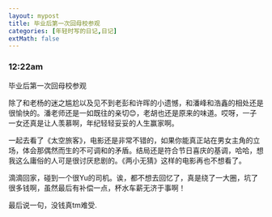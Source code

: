 ```yaml
---
layout: mypost
title: 毕业后第一次回母校参观
categories: [年轻时写的日记,日记]
extMath: false
---
```

### 12:22am

毕业后第一次回母校参观

除了和老杨的迷之尴尬以及见不到老彭和许晖的小遗憾，和潘峰和浩鑫的相处还是很愉快的。潘老师还是一如既往的亲切😊，老胡也还是原来的味道。哎呀，一子一女还真是让人羡慕啊，年纪轻轻妥妥的人生赢家啊。

一起去看了《太空旅客》，电影还是非常不错的，如果你能真正站在男女主角的立场，体会那偶然而生的不可调和的矛盾。结局还是符合节日喜庆的基调，哈哈，想我这么庸俗的人可是很讨厌悲剧的。《两小无猜》这样的电影再也不想看了。

滴滴回家，碰到一个很Yu的司机。诶，都不想去回忆了，真是绕了一大圈，坑了很多钱啊，虽然最后有补偿一点，杯水车薪无济于事啊！

最后说一句，没钱真tm难受.

